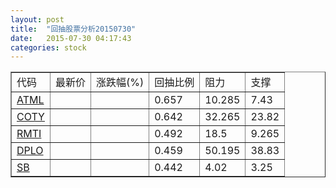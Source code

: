 ```yaml
---
layout: post
title:  "回抽股票分析20150730"
date:   2015-07-30 04:17:43
categories: stock
---
```

<script type="text/javascript">
var stockList = []
stockList.push('gb_atml');
stockList.push('gb_coty');
stockList.push('gb_rmti');
stockList.push('gb_dplo');
stockList.push('gb_sb');
</script>
<table border="1">
 <tr>
 <td>代码</td>
 <td>最新价</td>
 <td>涨跌幅(%)</td>
 <td>回抽比例</td>
 <td>阻力</td>
 <td>支撑</td>
</tr>
  <tr id="atml">
  <td><a href="http://stock.finance.sina.com.cn/usstock/quotes/ATML.html" target="_blank">ATML</a></td><td></td><td></td><td>0.657</td><td>10.285</td><td>7.43</td></tr>
  <tr id="coty">
  <td><a href="http://stock.finance.sina.com.cn/usstock/quotes/COTY.html" target="_blank">COTY</a></td><td></td><td></td><td>0.642</td><td>32.265</td><td>23.82</td></tr>
  <tr id="rmti">
  <td><a href="http://stock.finance.sina.com.cn/usstock/quotes/RMTI.html" target="_blank">RMTI</a></td><td></td><td></td><td>0.492</td><td>18.5</td><td>9.265</td></tr>
  <tr id="dplo">
  <td><a href="http://stock.finance.sina.com.cn/usstock/quotes/DPLO.html" target="_blank">DPLO</a></td><td></td><td></td><td>0.459</td><td>50.195</td><td>38.83</td></tr>
  <tr id="sb">
  <td><a href="http://stock.finance.sina.com.cn/usstock/quotes/SB.html" target="_blank">SB</a></td><td></td><td></td><td>0.442</td><td>4.02</td><td>3.25</td></tr>
</table>

